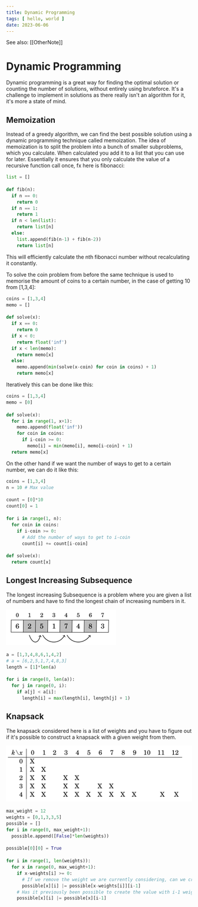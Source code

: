 ```yaml
---
title: Dynamic Programming
tags: [ hello, world ]
date: 2023-06-06
---
```


See also: [[OtherNote]]

# Dynamic Programming
Dynamic programming is a great way for finding the optimal solution or counting the number of solutions, without entirely using bruteforce. It's a challenge to implement in solutions as there really isn't an algorithm for it, it's more a state of mind.

## Memoization
Instead of a greedy algorithm, we can find the best possible solution using a dynamic programming technique called memoization. The idea of memoization is to split the problem into a bunch of smaller subproblems, which you calculate. When calculated you add it to a list that you can use for later. Essentially it ensures that you only calculate the value of a recursive function call once, fx here is fibonacci:

```python
list = []

def fib(n):
  if n == 0:
    return 0
  if n == 1:
    return 1
  if n < len(list):
    return list[n]
  else:
    list.append(fib(n-1) + fib(n-2))
    return list[n]
```

This will efficiently calculate the nth fibonacci number without recalculating it constantly.

To solve the coin problem from before the same technique is used to memorise the amount of coins to a certain number, in the case of getting 10 from [1,3,4]:

```python
coins = [1,3,4]
memo = []

def solve(x):
  if x == 0:
    return 0
  if x < 0:
    return float('inf')
  if x < len(memo):
    return memo[x]
  else:
    memo.append(min(solve(x-coin) for coin in coins) + 1)
    return memo[x]
```
Iteratively this can be done like this:

```python
coins = [1,3,4]
memo = [0]

def solve(x):
  for i in range(1, x+1):
    memo.append(float('inf'))
    for coin in coins:
      if i-coin >= 0:
        memo[i] = min(memo[i], memo[i-coin] + 1)
  return memo[x]
```

On the other hand if we want the number of ways to get to a certain number, we can do it like this:

```python
coins = [1,3,4]
n = 10 # Max value

count = [0]*10
count[0] = 1

for i in range(1, n):
  for coin in coins:
    if i-coin >= 0:
      # Add the number of ways to get to i-coin
      count[i] += count[i-coin]

def solve(x):
  return count[x]
```
  
## Longest Increasing Subsequence
The longest increasing Subsequence is a problem where you are given a list of numbers and have to find the longest chain of increasing numbers in it.

![](img/pasted_img_20230606185210.png)

```python
a = [1,3,4,8,6,1,4,2]
# a = [6,2,5,1,7,4,8,3]
length = [1]*len(a)

for i in range(0, len(a)):
  for j in range(0, i):
    if a[j] < a[i]:
      length[i] = max(length[i], length[j] + 1)
``` 

## Knapsack
The knapsack considered here is a list of weights and you have to figure out if it's possible to construct a knapsack with a given weight from them.

![](img/pasted_img_20230606194048.png)

```python
max_weight = 12
weights = [0,1,3,3,5]
possible = []
for i in range(0, max_weight+1):
  possible.append([False]*len(weights))

possible[0][0] = True

for i in range(1, len(weights)):
  for x in range(0, max_weight+1):
    if x-weights[i] >= 0:
      # If we remove the weight we are currently considering, can we create the remaining value with i-1 weights?
      possible[x][i] |= possible[x-weights[i]][i-1]
    # Has it previously been possible to create the value with i-1 weights?
    possible[x][i] |= possible[x][i-1]
```

